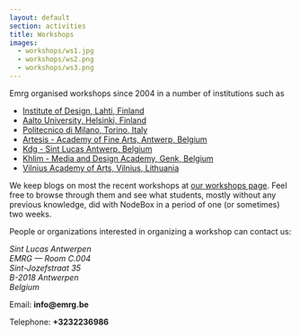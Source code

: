 ```yaml
---
layout: default
section: activities
title: Workshops
images:
  - workshops/ws1.jpg
  - workshops/ws2.png
  - workshops/ws3.png
---
```

Emrg organised workshops since 2004 in a number of institutions such as 

* [Institute of Design, Lahti, Finland](http://www.lamk.fi/english/design/)
* [Aalto University, Helsinki, Finland](http://www.aalto.fi/en/)
* [Politecnico di Milano, Torino, Italy](http://www.english.polimi.it/)
* [Artesis - Academy of Fine Arts, Antwerp, Belgium](http://www.artesis.be/academie/)
* [Kdg - Sint Lucas Antwerp, Belgium](http://www.sintlucasantwerpen.be/)
* [Khlim - Media and Design Academy, Genk, Belgium](http://www.mad-fac.be/)
* [Vilnius Academy of Arts, Vilnius, Lithuania](http://www.vda.lt)

We keep blogs on most the recent workshops at [our workshops page](http://workshops.nodebox.net/). Feel free to browse through them and see what students, mostly without any previous knowledge, did with NodeBox in a period of one (or sometimes) two weeks.

People or organizations interested in organizing a workshop can contact us:  

<address>
  Sint Lucas Antwerpen <br>
  EMRG — Room C.004<br>
  Sint-Jozefstraat 35<br>
  B-2018 Antwerpen<br>
  Belgium
</address>

<p>Email: <strong>info@emrg.be</strong></p>
<p>Telephone: <strong>+3232236986</strong></p>